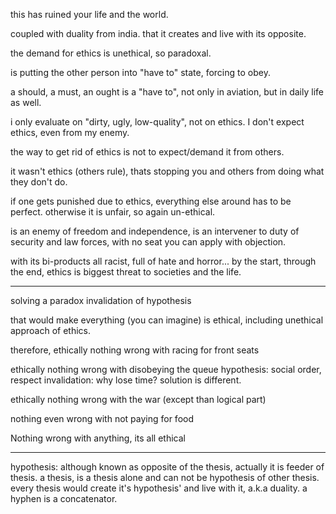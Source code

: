 this has ruined your life and the world.

coupled with duality from india. that it creates and live with its opposite.

the demand for ethics is unethical, so paradoxal.

is putting the other person into "have to" state, forcing to obey.

a should, a must, an ought is a "have to", not only in aviation, but in daily life as well.

i only evaluate on "dirty, ugly, low-quality", not on ethics. I don't expect ethics, even from my enemy.

the way to get rid of ethics is not to expect/demand it from others.

it wasn't ethics (others rule), thats stopping you and others from doing what they don't do.

if one gets punished due to ethics, everything else around has to be perfect. otherwise it is unfair, so again un-ethical.

is an enemy of freedom and independence, is an intervener to duty of security and law forces, with no seat you can apply with objection.

with its bi-products all racist, full of hate and horror... by the start, through the end, ethics is biggest threat to societies and the life.

-----
solving a paradox
invalidation of hypothesis

that would make everything (you can imagine) is ethical, including unethical approach of ethics.

therefore, ethically nothing wrong with racing for front seats

ethically nothing wrong with disobeying the queue 
hypothesis: social order, respect
invalidation: why lose time? solution is different.

ethically nothing wrong with the war (except than logical part)

nothing even wrong with not paying for food

Nothing wrong with anything, its all ethical

----
hypothesis: although known as opposite of the thesis, actually it is feeder of thesis. a thesis, is a thesis alone and can not be hypothesis of other thesis. every thesis would create it's hypothesis' and live with it, a.k.a duality. a hyphen is a concatenator.